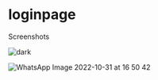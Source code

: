 # loginpage

Screenshots 

![dark](https://user-images.githubusercontent.com/116195220/199038466-3057905a-9fbf-4e5b-961e-621b18aafba5.png)

![WhatsApp Image 2022-10-31 at 16 50 42](https://user-images.githubusercontent.com/116195220/199038458-725e1d78-668c-4132-a20e-351075a37d4f.jpg)
